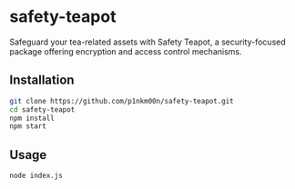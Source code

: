 # safety-teapot

Safeguard your tea-related assets with Safety Teapot, a security-focused package offering encryption and access control mechanisms.

## Installation

```bash
git clone https://github.com/p1nkm00n/safety-teapot.git
cd safety-teapot
npm install
npm start
```

## Usage
```bash
node index.js
```
